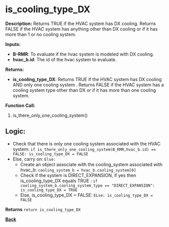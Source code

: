# is_cooling_type_DX  

**Description:** Returns TRUE if the HVAC system has DX cooling. Returns FALSE if the HVAC system has anything other than DX cooling or if it has more than 1 or no cooling system.   

**Inputs:**  
- **B-RMR**: To evaluate if the hvac system is modeled with DX cooling.   
- **hvac_b.id**: The id of the hvac system to evaluate.  

**Returns:**  
- **is_cooling_type_DX**: Returns TRUE if the HVAC system has DX cooling AND only one cooling system . Returns FALSE if the HVAC system has a cooling system type other than DX or if it has more than one cooling system.   
 
**Function Call:** 
1. is_there_only_one_cooling_system()  

## Logic:   
- Check that there is only one cooling system associated with the HVAC system: `if is_there_only_one_cooling_system(B_RMR,hvac_b.id) == FALSE: is_cooling_type_DX = FALSE`  
- Else, carry on: `Else: `
    - Create an object associate with the cooling_system associated with hvac_b: `cooling_system_b = hvac_b.cooling_system[0]`
    - Check if the system is DIRECT_EXPANSION, if yes then is_cooling_type_DX equals TRUE  : `if cooling_system_b.cooling_system_type == "DIRECT_EXPANSION": is_cooling_type_DX = TRUE` 
    - Else, is_cooling_type_DX = FALSE: `ELse: is_cooling_type_DX = FALSE`  

**Returns** `return is_cooling_type_DX`  

**[Back](../_toc.md)**
